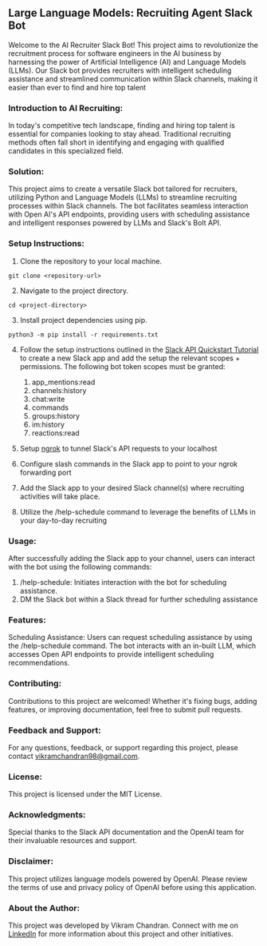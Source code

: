 ## Large Language Models: Recruiting Agent Slack Bot

Welcome to the AI Recruiter Slack Bot! This project aims to revolutionize the recruitment process for software engineers in the AI business by harnessing the power of Artificial Intelligence (AI) and Language Models (LLMs). Our Slack bot provides recruiters with intelligent scheduling assistance and streamlined communication within Slack channels, making it easier than ever to find and hire top talent

### Introduction to AI Recruiting:
In today's competitive tech landscape, finding and hiring top talent is essential for companies looking to stay ahead. Traditional recruiting methods often fall short in identifying and engaging with qualified candidates in this specialized field.


### Solution:
This project aims to create a versatile Slack bot tailored for recruiters, utilizing Python and Language Models (LLMs) to streamline recruiting processes within Slack channels. The bot facilitates seamless interaction with Open AI's API endpoints, providing users with scheduling assistance and intelligent responses powered by LLMs and Slack's Bolt API. 

### Setup Instructions:

1. Clone the repository to your local machine.


```
git clone <repository-url>
```

2. Navigate to the project directory.
```
cd <project-directory>
```
3. Install project dependencies using pip.

```
python3 -m pip install -r requirements.txt
```

4. Follow the setup instructions outlined in the [Slack API Quickstart Tutorial](https://api.slack.com/start/quickstart) to create a new Slack app and add the setup the relevant scopes + permissions. The following bot token scopes must be granted:
    1. app_mentions:read
    2. channels:history
    3. chat:write
    4. commands
    5. groups:history
    6. im:history
    7. reactions:read

5. Setup [ngrok](https://ngrok.com/download) to tunnel Slack's API requests to your localhost

6. Configure slash commands in the Slack app to point to your ngrok forwarding port 

6. Add the Slack app to your desired Slack channel(s) where recruiting activities will take place.

7. Utilize the /help-schedule command to leverage the benefits of LLMs in your day-to-day recruiting

### Usage:

After successfully adding the Slack app to your channel, users can interact with the bot using the following commands:

1. /help-schedule: Initiates interaction with the bot for scheduling assistance.
2. DM the Slack bot within a Slack thread for further scheduling assistance
### Features:

Scheduling Assistance: Users can request scheduling assistance by using the /help-schedule command. The bot interacts with an in-built LLM, which accesses Open API endpoints to provide intelligent scheduling recommendations.

### Contributing:
Contributions to this project are welcomed! Whether it's fixing bugs, adding features, or improving documentation, feel free to submit pull requests.

### Feedback and Support:
For any questions, feedback, or support regarding this project, please contact vikramchandran98@gmail.com.

### License:
This project is licensed under the MIT License.

### Acknowledgments:

Special thanks to the Slack API documentation and the OpenAI team for their invaluable resources and support.


### Disclaimer:
This project utilizes language models powered by OpenAI. Please review the terms of use and privacy policy of OpenAI before using this application.

### About the Author:
This project was developed by Vikram Chandran. Connect with me on [LinkedIn](https://www.linkedin.com/in/vikramchandran/) for more information about this project and other initiatives.
